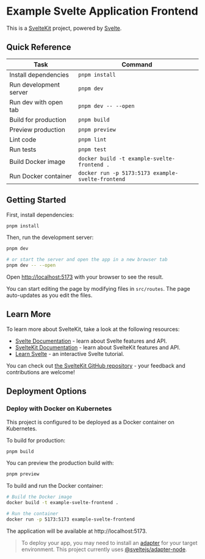 # Example Svelte Application Frontend

This is a [SvelteKit](https://kit.svelte.dev) project, powered by [Svelte](https://svelte.dev).

## Quick Reference

| Task                   | Command                                      |
| ---------------------- | -------------------------------------------- |
| Install dependencies   | `pnpm install`                               |
| Run development server | `pnpm dev`                                   |
| Run dev with open tab  | `pnpm dev -- --open`                         |
| Build for production   | `pnpm build`                                 |
| Preview production     | `pnpm preview`                               |
| Lint code              | `pnpm lint`                                  |
| Run tests              | `pnpm test`                                  |
| Build Docker image     | `docker build -t example-svelte-frontend .`        |
| Run Docker container   | `docker run -p 5173:5173 example-svelte-frontend`  |

## Getting Started

First, install dependencies:

```bash
pnpm install
```

Then, run the development server:

```bash
pnpm dev

# or start the server and open the app in a new browser tab
pnpm dev -- --open
```

Open [http://localhost:5173](http://localhost:5173) with your browser to see the result.

You can start editing the page by modifying files in `src/routes`. The page auto-updates as you edit the files.

## Learn More

To learn more about SvelteKit, take a look at the following resources:

- [Svelte Documentation](https://svelte.dev/docs) - learn about Svelte features and API.
- [SvelteKit Documentation](https://kit.svelte.dev/docs) - learn about SvelteKit features and API.
- [Learn Svelte](https://learn.svelte.dev) - an interactive Svelte tutorial.

You can check out [the SvelteKit GitHub repository](https://github.com/sveltejs/kit) - your feedback and contributions are welcome!

## Deployment Options

### Deploy with Docker on Kubernetes

This project is configured to be deployed as a Docker container on Kubernetes.

To build for production:

```bash
pnpm build
```

You can preview the production build with:

```bash
pnpm preview
```

To build and run the Docker container:

```bash
# Build the Docker image
docker build -t example-svelte-frontend .

# Run the container
docker run -p 5173:5173 example-svelte-frontend
```

The application will be available at http://localhost:5173.

> To deploy your app, you may need to install an [adapter](https://kit.svelte.dev/docs/adapters) for your target environment. This project currently uses [@sveltejs/adapter-node](https://github.com/sveltejs/kit/tree/master/packages/adapter-node).